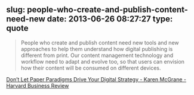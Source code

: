 slug: people-who-create-and-publish-content-need-new
date: 2013-06-26 08:27:27
type: quote
---

> People who create and publish content need new tools and new approaches to help them understand how digital publishing is different from print. Our content management technology and workflow need to adapt and evolve too, so that users can envision how their content will be consumed on different devices.

[Don’t Let Paper Paradigms Drive Your Digital Strategy - Karen McGrane - Harvard Business Review](http://blogs.hbr.org/cs/2013/06/dont_let_paper_paradigms_drive.html)
